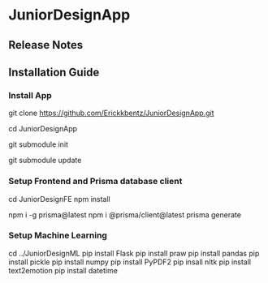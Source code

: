 # JuniorDesignApp

## Release Notes

## Installation Guide
### Install App
git clone https://github.com/Erickkbentz/JuniorDesignApp.git

cd JuniorDesignApp

git submodule init

git submodule update

### Setup Frontend and Prisma database client
cd JuniorDesignFE
npm install

npm i -g prisma@latest
npm i @prisma/client@latest
prisma generate



### Setup Machine Learning
cd ../JuniorDesignML
pip install Flask
pip install praw
pip install pandas
pip install pickle
pip install numpy
pip install PyPDF2
pip insall nltk
pip install text2emotion
pip install datetime
